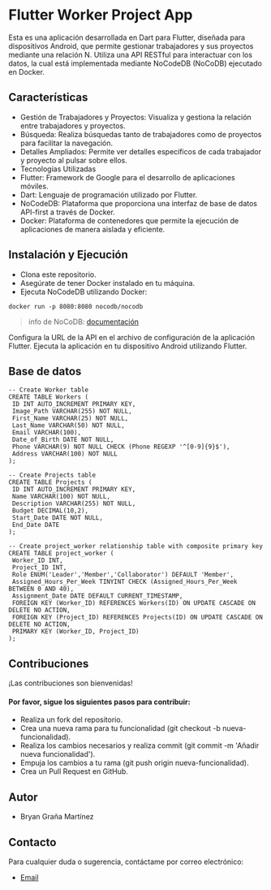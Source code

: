 # Flutter Worker Project App
Esta es una aplicación desarrollada en Dart para Flutter, diseñada para dispositivos Android, que permite gestionar trabajadores y sus proyectos mediante una relación N. 
Utiliza una API RESTful para interactuar con los datos, la cual está implementada mediante NoCodeDB (NoCoDB) ejecutado en Docker.

## Características
- Gestión de Trabajadores y Proyectos: Visualiza y gestiona la relación entre trabajadores y proyectos.
- Búsqueda: Realiza búsquedas tanto de trabajadores como de proyectos para facilitar la navegación.
- Detalles Ampliados: Permite ver detalles específicos de cada trabajador y proyecto al pulsar sobre ellos.
- Tecnologías Utilizadas
- Flutter: Framework de Google para el desarrollo de aplicaciones móviles.
- Dart: Lenguaje de programación utilizado por Flutter.
- NoCodeDB: Plataforma que proporciona una interfaz de base de datos API-first a través de Docker.
- Docker: Plataforma de contenedores que permite la ejecución de aplicaciones de manera aislada y eficiente.
## Instalación y Ejecución
- Clona este repositorio.
- Asegúrate de tener Docker instalado en tu máquina.
- Ejecuta NoCodeDB utilizando Docker:
```
docker run -p 8080:8080 nocodb/nocodb
```
> info de NoCoDB: [documentación](https://data-apis-v2.nocodb.com)

Configura la URL de la API en el archivo de configuración de la aplicación Flutter.
Ejecuta la aplicación en tu dispositivo Android utilizando Flutter.
## Base de datos
```
-- Create Worker table
CREATE TABLE Workers (
 ID INT AUTO_INCREMENT PRIMARY KEY,
 Image_Path VARCHAR(255) NOT NULL,
 First_Name VARCHAR(25) NOT NULL,
 Last_Name VARCHAR(50) NOT NULL,
 Email VARCHAR(100),
 Date_of_Birth DATE NOT NULL,
 Phone VARCHAR(9) NOT NULL CHECK (Phone REGEXP '^[0-9]{9}$'),
 Address VARCHAR(100) NOT NULL
);

-- Create Projects table
CREATE TABLE Projects (
 ID INT AUTO_INCREMENT PRIMARY KEY,
 Name VARCHAR(100) NOT NULL,
 Description VARCHAR(255) NOT NULL,
 Budget DECIMAL(10,2),
 Start_Date DATE NOT NULL,
 End_Date DATE
);

-- Create project_worker relationship table with composite primary key
CREATE TABLE project_worker (
 Worker_ID INT,
 Project_ID INT,
 Role ENUM('Leader','Member','Collaborator') DEFAULT 'Member',
 Assigned_Hours_Per_Week TINYINT CHECK (Assigned_Hours_Per_Week BETWEEN 0 AND 40),
 Assignment_Date DATE DEFAULT CURRENT_TIMESTAMP,
 FOREIGN KEY (Worker_ID) REFERENCES Workers(ID) ON UPDATE CASCADE ON DELETE NO ACTION,
 FOREIGN KEY (Project_ID) REFERENCES Projects(ID) ON UPDATE CASCADE ON DELETE NO ACTION,
 PRIMARY KEY (Worker_ID, Project_ID)
);
```
## Contribuciones
¡Las contribuciones son bienvenidas! 
#### Por favor, sigue los siguientes pasos para contribuir:
- Realiza un fork del repositorio.
- Crea una nueva rama para tu funcionalidad (git checkout -b nueva-funcionalidad).
- Realiza los cambios necesarios y realiza commit (git commit -m 'Añadir nueva funcionalidad').
- Empuja los cambios a tu rama (git push origin nueva-funcionalidad).
- Crea un Pull Request en GitHub.

## Autor
- Bryan Graña Martínez
## Contacto
Para cualquier duda o sugerencia, contáctame por correo electrónico:
- [Email](mailto:bryangranamartinez@gmail.com)
